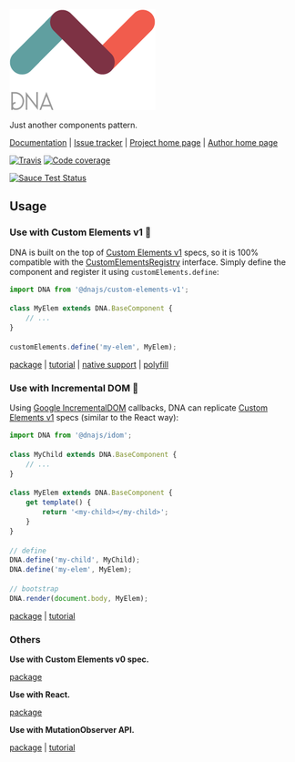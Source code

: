 [![Logo](docs/logo.png)](http://dna.chialab.io)

Just another components pattern.

[Documentation](http://dna.chialab.io/docs) | [Issue tracker](https://github.com/Chialab/dna/issues) | [Project home page](http://dna.chialab.io) | [Author home page](http://www.chialab.com)

[![Travis](https://img.shields.io/travis/Chialab/dna.svg?maxAge=2592000)](https://travis-ci.org/Chialab/dna)
[![Code coverage](https://codecov.io/gh/Chialab/dna/branch/next/graph/badge.svg)](https://codecov.io/gh/Chialab/dna/branch/next)

[![Sauce Test Status](https://saucelabs.com/browser-matrix/chialab-sl-012.svg)](https://saucelabs.com/u/chialab-sl-012)

## Usage

### Use with Custom Elements v1 🚀

DNA is built on the top of [Custom Elements v1](https://www.w3.org/TR/custom-elements/) specs, so it is 100% compatible with the [CustomElementsRegistry](https://www.w3.org/TR/custom-elements/#custom-elements-api) interface. Simply define the component and register it using `customElements.define`:
```js
import DNA from '@dnajs/custom-elements-v1';

class MyElem extends DNA.BaseComponent {
    // ...
}

customElements.define('my-elem', MyElem);
```

[package](./packages/dna-custom-elements-v1/) |
[tutorial](./tutorials/interop/custom-elements-v1.md) |
[native support](http://caniuse.com/#feat=custom-elementsv1) |
[polyfill](https://github.com/webcomponents/custom-elements/)


### Use with Incremental DOM 🌟

Using [Google IncrementalDOM](https://github.com/google/incremental-dom) callbacks, DNA can replicate [Custom Elements v1](https://www.w3.org/TR/custom-elements/) specs (similar to the React way):

```js
import DNA from '@dnajs/idom';

class MyChild extends DNA.BaseComponent {
    // ...
}

class MyElem extends DNA.BaseComponent {
    get template() {
        return '<my-child></my-child>';
    }
}

// define
DNA.define('my-child', MyChild);
DNA.define('my-elem', MyElem);

// bootstrap
DNA.render(document.body, MyElem);
```

[package](./packages/dna-idom/) |
[tutorial](./tutorials/interop/skin-idom.md)

### Others

**Use with Custom Elements v0 spec.**

[package](./packages/dna-custom-elements-v0/)

**Use with React.**

[package](./packages/dna-react/)

**Use with MutationObserver API.**

[package](./packages/dna-mutation/) |
[tutorial](./tutorials/interop/mutation-observer.md)
